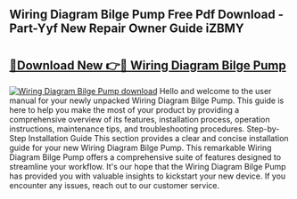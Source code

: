 ## Wiring Diagram Bilge Pump Free Pdf Download - Part-Yyf New Repair Owner Guide iZBMY

# <h2><a href="http://dfsk031.blite.top/?on=Wiring+Diagram+Bilge+Pump">🔗Download New 👉🔴 Wiring Diagram Bilge Pump</a></h2>

[![Wiring Diagram Bilge Pump download](https://i.imgur.com/lujVjoI.png)](http://dfsk031.blite.top/?on=Wiring+Diagram+Bilge+Pump)
Hello and welcome to the user manual for your newly unpacked Wiring Diagram Bilge Pump. This guide is here to help you make the most of your product by providing a comprehensive overview of its features, installation process, operation instructions, maintenance tips, and troubleshooting procedures. Step-by-Step Installation Guide This section provides a clear and concise installation guide for your new Wiring Diagram Bilge Pump. This remarkable Wiring Diagram Bilge Pump offers a comprehensive suite of features designed to streamline your workflow. It's our hope that the Wiring Diagram Bilge Pump has provided you with valuable insights to kickstart your new device. If you encounter any issues, reach out to our customer service.
